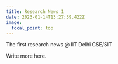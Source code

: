 ```yaml
---
title: Research News 1
date: 2023-01-14T13:27:39.422Z
image:
  focal_point: top
---
```

The first research news @ IIT Delhi CSE/SIT

<!--more-->

W﻿rite more here.